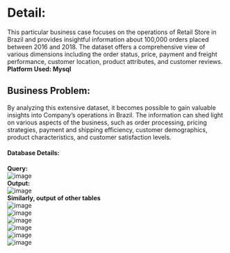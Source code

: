 # Detail:
This particular business case focuses on the operations of Retail Store in Brazil and provides insightful information about 100,000 orders placed between 2016 and 2018. The dataset offers a comprehensive view of various dimensions including the order status, price, payment and freight performance, customer location, product attributes, and customer reviews.<br>
**Platform Used: Mysql**

## Business Problem:
By analyzing this extensive dataset, it becomes possible to gain valuable insights into Company’s operations in Brazil. The information can shed light on various aspects of the business, such as order processing, pricing strategies, payment and shipping efficiency, customer demographics, product characteristics, and customer satisfaction levels.

#### Database Details:
**Query:**<br>
![image](https://github.com/IshanSarkar/Portfolio/assets/160044904/07bd3088-4175-4625-9221-b233f0041cb7)<br>
**Output:**<br>
![image](https://github.com/IshanSarkar/Portfolio/assets/160044904/72d5283d-dfd6-4cfd-b1cf-62635d5ac2c9)<br>
**Similarly, output of other tables**<br>
![image](https://github.com/IshanSarkar/Portfolio/assets/160044904/baf0afae-6562-4a65-814f-30bc53a6f680)<br>
![image](https://github.com/IshanSarkar/Portfolio/assets/160044904/c048ea9c-50e0-4a57-9330-4b6db06eaa69)<br>
![image](https://github.com/IshanSarkar/Portfolio/assets/160044904/ad6784df-deae-4a2c-b68d-ee07b39ef74f)<br>
![image](https://github.com/IshanSarkar/Portfolio/assets/160044904/3f0e403a-2e64-4865-9035-281606a4b2f4)<br>
![image](https://github.com/IshanSarkar/Portfolio/assets/160044904/b22fdd75-b060-44a3-8c8e-0ae3c7af6972)<br>
![image](https://github.com/IshanSarkar/Portfolio/assets/160044904/bf676bda-cf17-4838-be77-4aff1221c25f)<br>


